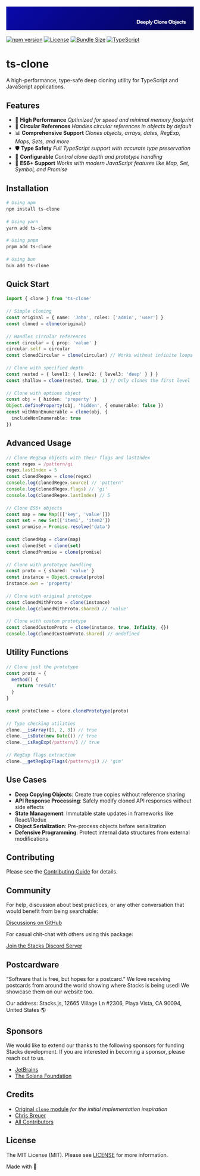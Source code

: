 <p align="center"><img src=".github/art/cover.jpg" alt="Social Card of this repo"></p>

[![npm version](https://img.shields.io/npm/v/ts-clone.svg)](https://www.npmjs.com/package/ts-clone)
[![License](https://img.shields.io/npm/l/ts-clone.svg)](https://github.com/stacksjs/ts-clone/blob/main/LICENSE)
[![Bundle Size](https://img.shields.io/bundlephobia/minzip/ts-clone)](https://bundlephobia.com/package/ts-clone)
[![TypeScript](https://img.shields.io/badge/TypeScript-5.8%2B-blue)](https://www.typescriptlang.org/)

# ts-clone

A high-performance, type-safe deep cloning utility for TypeScript and JavaScript applications.

## Features

- 🚀 **High Performance** _Optimized for speed and minimal memory footprint_
- 🔄 **Circular References** _Handles circular references in objects by default_
- 📊 **Comprehensive Support** _Clones objects, arrays, dates, RegExp, Maps, Sets, and more_
- 🛡️ **Type Safety** _Full TypeScript support with accurate type preservation_
- 🔧 **Configurable** _Control clone depth and prototype handling_
- 💎 **ES6+ Support** _Works with modern JavaScript features like Map, Set, Symbol, and Promise_

## Installation

```bash
# Using npm
npm install ts-clone

# Using yarn
yarn add ts-clone

# Using pnpm
pnpm add ts-clone

# Using bun
bun add ts-clone
```

## Quick Start

```typescript
import { clone } from 'ts-clone'

// Simple cloning
const original = { name: 'John', roles: ['admin', 'user'] }
const cloned = clone(original)

// Handles circular references
const circular = { prop: 'value' }
circular.self = circular
const clonedCircular = clone(circular) // Works without infinite loops

// Clone with specified depth
const nested = { level1: { level2: { level3: 'deep' } } }
const shallow = clone(nested, true, 1) // Only clones the first level

// Clone with options object
const obj = { hidden: 'property' }
Object.defineProperty(obj, 'hidden', { enumerable: false })
const withNonEnumerable = clone(obj, {
  includeNonEnumerable: true
})
```

## Advanced Usage

```typescript
// Clone RegExp objects with their flags and lastIndex
const regex = /pattern/gi
regex.lastIndex = 5
const clonedRegex = clone(regex)
console.log(clonedRegex.source) // 'pattern'
console.log(clonedRegex.flags) // 'gi'
console.log(clonedRegex.lastIndex) // 5

// Clone ES6+ objects
const map = new Map([['key', 'value']])
const set = new Set(['item1', 'item2'])
const promise = Promise.resolve('data')

const clonedMap = clone(map)
const clonedSet = clone(set)
const clonedPromise = clone(promise)

// Clone with prototype handling
const proto = { shared: 'value' }
const instance = Object.create(proto)
instance.own = 'property'

// Clone with original prototype
const clonedWithProto = clone(instance)
console.log(clonedWithProto.shared) // 'value'

// Clone with custom prototype
const clonedCustomProto = clone(instance, true, Infinity, {})
console.log(clonedCustomProto.shared) // undefined
```

## Utility Functions

```typescript
// Clone just the prototype
const proto = {
  method() {
    return 'result'
  }
}

const protoClone = clone.clonePrototype(proto)

// Type checking utilities
clone.__isArray([1, 2, 3]) // true
clone.__isDate(new Date()) // true
clone.__isRegExp(/pattern/) // true

// RegExp flags extraction
clone.__getRegExpFlags(/pattern/gi) // 'gim'
```

## Use Cases

- **Deep Copying Objects**: Create true copies without reference sharing
- **API Response Processing**: Safely modify cloned API responses without side effects
- **State Management**: Immutable state updates in frameworks like React/Redux
- **Object Serialization**: Pre-process objects before serialization
- **Defensive Programming**: Protect internal data structures from external modifications

## Contributing

Please see the [Contributing Guide](https://github.com/stacksjs/contributing) for details.

## Community

For help, discussion about best practices, or any other conversation that would benefit from being searchable:

[Discussions on GitHub](https://github.com/stacksjs/stacks/discussions)

For casual chit-chat with others using this package:

[Join the Stacks Discord Server](https://discord.gg/stacksjs)

## Postcardware

“Software that is free, but hopes for a postcard.” We love receiving postcards from around the world showing where Stacks is being used! We showcase them on our website too.

Our address: Stacks.js, 12665 Village Ln #2306, Playa Vista, CA 90094, United States 🌎

## Sponsors

We would like to extend our thanks to the following sponsors for funding Stacks development. If you are interested in becoming a sponsor, please reach out to us.

- [JetBrains](https://www.jetbrains.com/)
- [The Solana Foundation](https://solana.com/)

## Credits

- [Original `clone` module](https://github.com/pvorb/clone) _for the initial implementation inspiration_
- [Chris Breuer](https://github.com/chrisbbreuer)
- [All Contributors](https://github.com/stacksjs/ts-clone/contributors)

## License

The MIT License (MIT). Please see [LICENSE](LICENSE.md) for more information.

Made with 💙
